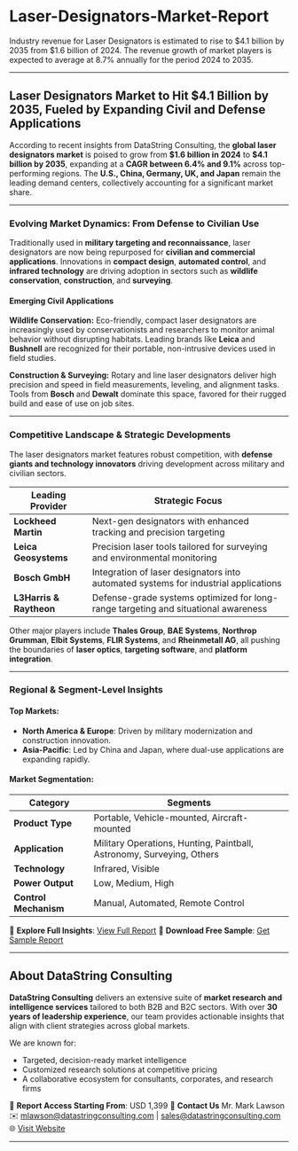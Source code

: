 # Laser-Designators-Market-Report

Industry revenue for Laser Designators is estimated to rise to $4.1 billion by 2035 from $1.6 billion of 2024. The revenue growth of market players is expected to average at 8.7% annually for the period 2024 to 2035.

---

## Laser Designators Market to Hit \$4.1 Billion by 2035, Fueled by Expanding Civil and Defense Applications

According to recent insights from DataString Consulting, the **global laser designators market** is poised to grow from **\$1.6 billion in 2024** to **\$4.1 billion by 2035**, expanding at a **CAGR between 6.4% and 9.1%** across top-performing regions. The **U.S., China, Germany, UK, and Japan** remain the leading demand centers, collectively accounting for a significant market share.

---

### Evolving Market Dynamics: From Defense to Civilian Use

Traditionally used in **military targeting and reconnaissance**, laser designators are now being repurposed for **civilian and commercial applications**. Innovations in **compact design**, **automated control**, and **infrared technology** are driving adoption in sectors such as **wildlife conservation**, **construction**, and **surveying**.

#### Emerging Civil Applications

**Wildlife Conservation:**
Eco-friendly, compact laser designators are increasingly used by conservationists and researchers to monitor animal behavior without disrupting habitats. Leading brands like **Leica** and **Bushnell** are recognized for their portable, non-intrusive devices used in field studies.

**Construction & Surveying:**
Rotary and line laser designators deliver high precision and speed in field measurements, leveling, and alignment tasks. Tools from **Bosch** and **Dewalt** dominate this space, favored for their rugged build and ease of use on job sites.

---

### Competitive Landscape & Strategic Developments

The laser designators market features robust competition, with **defense giants and technology innovators** driving development across military and civilian sectors.

| **Leading Provider**    | **Strategic Focus**                                                                 |
| ----------------------- | ----------------------------------------------------------------------------------- |
| **Lockheed Martin**     | Next-gen designators with enhanced tracking and precision targeting                 |
| **Leica Geosystems**    | Precision laser tools tailored for surveying and environmental monitoring           |
| **Bosch GmbH**          | Integration of laser designators into automated systems for industrial applications |
| **L3Harris & Raytheon** | Defense-grade systems optimized for long-range targeting and situational awareness  |

Other major players include **Thales Group**, **BAE Systems**, **Northrop Grumman**, **Elbit Systems**, **FLIR Systems**, and **Rheinmetall AG**, all pushing the boundaries of **laser optics**, **targeting software**, and **platform integration**.

---

### Regional & Segment-Level Insights

#### Top Markets:

* **North America & Europe**: Driven by military modernization and construction innovation.
* **Asia-Pacific**: Led by China and Japan, where dual-use applications are expanding rapidly.

#### Market Segmentation:

| **Category**          | **Segments**                                                          |
| --------------------- | --------------------------------------------------------------------- |
| **Product Type**      | Portable, Vehicle-mounted, Aircraft-mounted                           |
| **Application**       | Military Operations, Hunting, Paintball, Astronomy, Surveying, Others |
| **Technology**        | Infrared, Visible                                                     |
| **Power Output**      | Low, Medium, High                                                     |
| **Control Mechanism** | Manual, Automated, Remote Control                                     |

📘 **Explore Full Insights**: [View Full Report](https://datastringconsulting.com/industry-analysis/laser-designators-market-research-report)
📄 **Download Free Sample**: [Get Sample Report](https://datastringconsulting.com/downloadsample/laser-designators-market-research-report)

---

## About DataString Consulting

**DataString Consulting** delivers an extensive suite of **market research and intelligence services** tailored to both B2B and B2C sectors. With over **30 years of leadership experience**, our team provides actionable insights that align with client strategies across global markets.

We are known for:

* Targeted, decision-ready market intelligence
* Customized research solutions at competitive pricing
* A collaborative ecosystem for consultants, corporates, and research firms

💼 **Report Access Starting From**: USD 1,399
📧 **Contact Us**
Mr. Mark Lawson
✉️ [mlawson@datastringconsulting.com](mailto:mlawson@datastringconsulting.com) | [sales@datastringconsulting.com](mailto:sales@datastringconsulting.com)
🌐 [Visit Website](https://datastringconsulting.com)

---



